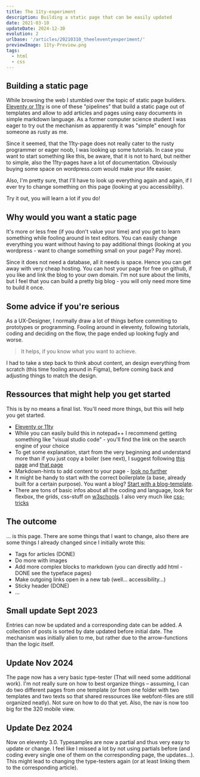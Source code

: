 ```yaml
---
title: The 11ty-experiment
description: Building a static page that can be easily updated
date: 2021-03-10
updateDate: 2024-12-30
evolution: 2
urlbase: '/articles/20210310_theeleventyexperiment/'
previewImage: 11ty-Preview.png
tags:
  - html
  - css
---
```


## Building a static page

While browsing the web I stumbled over the topic of static page builders. [Eleventy or 11ty](https://www.11ty.dev/) is one of these "pipelines" that build a static page out of templates and allow to add articles and pages using easy documents in simple markdown language. 
As a former computer science student I was eager to try out the mechanism as apparently it was "simple" enough for someone as rusty as me. 

Since it seemed, that the 11ty-page does not really cater to the rusty programmer or eager noob, I was looking up some tutorials. In case you want to start something like this, be aware, that it is not to hard, but neither to simple, also the 11ty-pages have a lot of documentation. Obviously buying some space on wordpress.com would make your life easier. 

Also, I'm pretty sure, that I'll have to look up everything again and again, if I ever try to change something on this page (looking at you accessibility).

Try it out, you will learn a lot if you do!

## Why would you want a static page

It's more or less free (if you don't value your time) and you get to learn something while fooling around in text editors. You can easily change everything you want without having to pay additional things (looking at you wordpress - want to change something small on your page? Pay more).

Since it does not need a database, all it needs is space. Hence you can get away with very cheap hosting. You can host your page for free on github, if you like and link the blog to your own domain. I'm not sure about the limits, but I feel that you can build a pretty big blog - you will only need more time to build it once. 

## Some advice if you're serious

As a UX-Designer, I normally draw a lot of things before commiting to prototypes or programming. Fooling around in eleventy, following tutorials, coding and deciding on the flow, the page ended up looking fugly and worse. 

> It helps, if you know what you want to achieve. 

I had to take a step back to think about content, an design everything from scratch (this time fooling around in Figma), before coming back and adjusting things to match the design. 


## Ressources that might help you get started
This is by no means a final list. You'll need more things, but this will help you get started. 

- [Eleventy or 11ty](https://www.11ty.dev/)
- While you can easily build this in notepad++ I recommend getting something like "visual studio code" - you'll find the link on the search engine of your choice
- To get some explanation, start from the very beginning and understand more than if you just copy a boiler (see next), I suggest following [this page](https://tatianamac.com/posts/beginner-eleventy-tutorial-parti/) and [that page](https://www.sitepoint.com/getting-started-with-eleventy/)
- Markdown-hints to add content to your page - [look no further](https://www.markdownguide.org/basic-syntax/)
- It might be handy to start with the correct boilerplate (a base, already built for a certain purpose). You want a blog? [Start with a blog-template](https://github.com/11ty/eleventy-base-blog). 
- There are tons of basic infos about all the coding and language, look for flexbox, the grids, css-stuff on [w3schools](https://www.w3schools.com). I also very much like [css-tricks](https://css-tricks.com/)

## The outcome

... is this page. There are some things that I want to change, also there are some things I already changed since I initially wrote this: 
- Tags for articles (DONE)
- Do more with images
- Add more complex blocks to markdown (you can directly add html - DONE see the typeface pages)
- Make outgoing links open in a new tab (well... accessibility...)
- Sticky header (DONE)
- ...

## Small update Sept 2023
Entries can now be updated and a corresponding date can be added. 
A collection of posts is sorted by date updated before initial date. The mechanism was initially alien to me, but rather due to the arrow-functions than the logic itself. 

## Update Nov 2024
The page now has a very basic type-tester (That will need some additional work). I'm not really sure on how to best organize things – assuming, I can do two different pages from one template (or from one folder with two templates and two texts so that shared ressources like webfont-files are still organized neatly). Not sure on how to do that yet. Also, the nav is now too big for the 320 mobile view. 

## Update Dez 2024
Now on eleventy 3.0. Typesamples are now a partial and thus very easy to update or change. I feel like I missed a lot by not using partials before (and coding every single one of them on the corresponding page, the updates...). This might lead to changing the type-testers again (or at least linking them to the corresponding article). 
